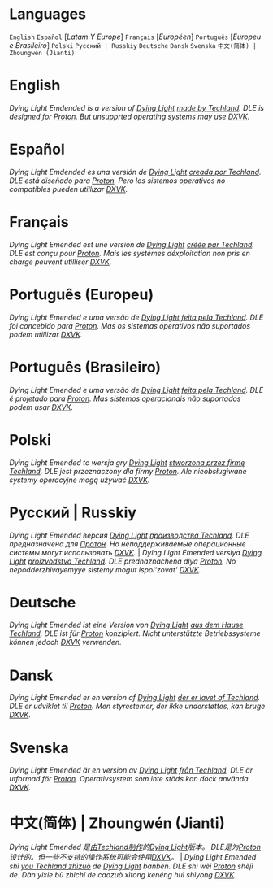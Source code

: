 ##
# Languages
  `English` 
  `Español` [_Latam Y Europe_]
  `Français` [_Européen_]
  `Português` [_Europeu e Brasileiro_]
  `Polski`
  `Русский | Russkiy`
  `Deutsche`
  `Dansk`
  `Svenska`
  `中文(简体) | Zhoungwén (Jianti)`
#

# English
*Dying Light Emdended is a version of [Dying Light](https://dyinglightgame.com/dyinglight/) [made by Techland](https://techland.net/).*
_DLE is designed for [Proton](https://github.com/ValveSoftware/Proton/). But unsupprted operating systems may use [DXVK](https://www.github.com/doitsujin/dxvk)._
##

# Español
*Dying Light Emdended es una versión de [Dying Light](https://www.dyinglightgame.com/dyinglight/) [creada por Techland](https://www.techland.net/).*
_DLE está diseñado para [Proton](https://www.github.com/ValveSoftware/Proton/). Pero los sistemos operativos no compatibles pueden utillizar [DXVK](https://www.github.com/doitsujin/dxvk)._
##

# Français
*Dying Light Emended est une version de [Dying Light](https://www.dyinglightgame.com/dyinglight/) [créée par Techland](https://www.techland.net/).*
_DLE est conçu pour [Proton](https://www.github.com/ValveSoftware/Proton/). Mais les systèmes déxploitation non pris en charge peuvent utilliser [DXVK](https://www.github.com/doitsujin/dxvk)._
##

# Português (Europeu)
*Dying Light Emended e uma versão de [Dying Light](https://www.dyinglightgame.com/dyinglight/) [feita pela Techland](https://www.techland.net/).*
_DLE foi concebido para [Proton](https://www.github.com/ValveSoftware/Proton/). Mas os sistemas operativos não suportados podem utillizar [DXVK](https://www.github.com/doitsujin/dxvk)._
##

# Português (Brasileiro)
*Dying Light Emended e uma versão de [Dying Light](https://www.dyinglightgame.com/dyinglight/) [feita pela Techland](https://www.techland.net/).*
_DLE é projetado para [Proton](https://www.github.com/ValveSoftware/Proton/). Mas sistemos operacionais não suportados podem usar [DXVK](https://www.github.com/doitsujin/dxvk/)._
##

# Polski
*Dying Light Emended to wersja gry [Dying Light](https://www.dyinglightgame.com/dyinglight/) [stworzona przez firmę Techland](https://www.techland.net/).*
_DLE jest przeznaczony dla firmy [Proton](https://www.github.com/ValveSoftware/Proton/). Ale nieobsługiwane systemy operacyjne mogą używać [DXVK](https://www.github.com/doitsujin/dxvk/)._
##

# Русский | Russkiy
*Dying Light Emended версия [Dying Light](https://www.dyinglightgame.com/dyinglight/) [производства Techland](https://www.techland.net/).*
_DLE предназначена для [Протон](https://www.github.com/ValveSoftware/Proton/). Но неподдерживаемые операционные системы могут использовать [DXVK](https://www.github.com/doitsujin/dxvk)._ | *Dying Light Emended versiya [Dying Light](https://www.dyinglightgame.com/dyinglight/) [proizvodstva Techland](https://www.techland.net/).*
_DLE prednaznachena dlya [Proton](https://www.github.com/ValveSoftware/Proton/). No nepodderzhivayemyye sistemy mogut ispol'zovat' [DXVK](https://www.github.com/doitsujin/dxvk)._
##

# Deutsche
*Dying Light Emended ist eine Version von [Dying Light](https://www.dyinglightgame.com/dyinglight/) [aus dem Hause Techland](https://www.techland.net/).*
_DLE ist für [Proton](https://www.github.com/ValveSoftware/Proton/) konzipiert. Nicht unterstützte Betriebssysteme können jedoch [DXVK](https://www.github.com/doitsujin/dxvk) verwenden._
##

# Dansk
*Dying Light Emended er en version af [Dying Light](https://www.dyinglightgame.com/dyinglight/) [der er lavet af Techland](https://www.techland.net/).*
_DLE er udviklet til [Proton](https://www.github.com/ValveSoftware/Proton/). Men styrestemer, der ikke understøttes, kan bruge [DXVK](https://www.github.com/doitsujin/dxvk)._
##

# Svenska
*Dying Light Emended är en version av [Dying Light](https://www.dyinglightgame.com/dyinglight/) [från Techland](https://www.techland.net/).*
_DLE är utformad för [Proton](https://www.github.com/ValveSoftware/Proton/). Operativsystem som inte stöds kan dock använda [DXVK](https://www.github.com/doitsujin/dxvk)._
##

# 中文(简体) | Zhoungwén (Jianti)
*Dying Light Emended 是[由Techland制作](https://www.techland.net/)的[Dying Light](https://www.dyinglightgame.com/dyinglight/)版本。*
_DLE是为[Proton](https://www.github.com/ValveSoftware/Proton/)设计的。但一些不支持的操作系统可能会使用[DXVK](https://www.github.com/doitsujin/dxvk/)。_ | *Dying Light Emended shì [yóu Techland zhìzuò](https://www.techland.net) de [Dying Light](https://www.dyinglightgame.com/dyinglight/) banben.* _DLE shì wèi [Proton](https://www.github.com/ValveSoftware/Proton/) shèjì de. Dàn yixie bù zhichí de caozuò xìtong kenéng huì shìyong [DXVK](https://www.github.com/doitsujin/dxvk/)._
##
